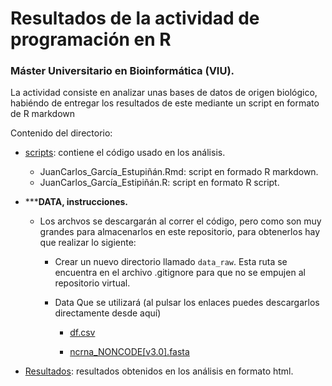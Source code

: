 # Resultados de la actividad de programación en R

### Máster Universitario en Bioinformática (VIU).

La actividad consiste en analizar unas bases de datos de origen biológico, habiéndo de entregar los resultados de este mediante un script en formato de R markdown

Contenido del directorio: 

* [scripts](scripts): contiene el código usado en los análisis. 
    * JuanCarlos_García_Estupiñán.Rmd: script en formado R markdown.
    * JuanCarlos_García_Estipiñán.R: script en formato R script.

* *****DATA, instrucciones.**

    * Los archvos se descargarán al correr el código, pero como son muy grandes para almacenarlos en este repositorio, para obtenerlos hay que realizar lo sigiente:
        * Crear un nuevo directorio llamado ```data_raw```. Esta ruta se encuentra en el archivo .gitignore para que no se empujen al repositorio virtual.
        * Data Que se utilizará (al pulsar los enlaces puedes descargarlos directamente desde aquí)

            * [df.csv](https://www.dropbox.com/s/ms29mvjj0pdq9oz/evaluacionR.csv?dl=1)

            * [ncrna_NONCODE[v3.0].fasta](http://noncode.org/datadownload/ncrna_NONCODE[v3.0].fasta.tar.gz)

* [Resultados](Resultados): resultados obtenidos en los análisis en formato html.
    
